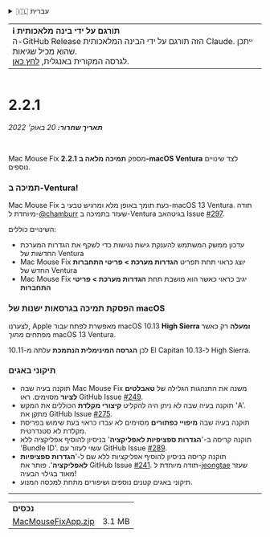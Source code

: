 <details>
<summary>🇮🇱 עברית</summary>

[🇬🇧 English (GitHub Release)](https://github.com/noah-nuebling/mac-mouse-fix/releases/tag/2.2.1)\
[🇦🇩 Català](https://redirect.macmousefix.com/?target=mmf-release&tag=2.2.1&locale=ca)\
[🇩🇪 Deutsch](https://redirect.macmousefix.com/?target=mmf-release&tag=2.2.1&locale=de)\
[🇪🇸 Español](https://redirect.macmousefix.com/?target=mmf-release&tag=2.2.1&locale=es)\
[🇫🇷 Français](https://redirect.macmousefix.com/?target=mmf-release&tag=2.2.1&locale=fr)\
[🇮🇩 Indonesia](https://redirect.macmousefix.com/?target=mmf-release&tag=2.2.1&locale=id)\
[🇮🇹 Italiano](https://redirect.macmousefix.com/?target=mmf-release&tag=2.2.1&locale=it)\
[🇭🇺 Magyar](https://redirect.macmousefix.com/?target=mmf-release&tag=2.2.1&locale=hu)\
[🇳🇱 Nederlands](https://redirect.macmousefix.com/?target=mmf-release&tag=2.2.1&locale=nl)\
[🇵🇱 Polski](https://redirect.macmousefix.com/?target=mmf-release&tag=2.2.1&locale=pl)\
[🇧🇷 Português (Brasil)](https://redirect.macmousefix.com/?target=mmf-release&tag=2.2.1&locale=pt-BR)\
[🇵🇹 Português (Portugal)](https://redirect.macmousefix.com/?target=mmf-release&tag=2.2.1&locale=pt-PT)\
[🇷🇴 Română](https://redirect.macmousefix.com/?target=mmf-release&tag=2.2.1&locale=ro)\
[🇸🇪 Svenska](https://redirect.macmousefix.com/?target=mmf-release&tag=2.2.1&locale=sv)\
[🇻🇳 Tiếng Việt](https://redirect.macmousefix.com/?target=mmf-release&tag=2.2.1&locale=vi)\
[🇹🇷 Türkçe](https://redirect.macmousefix.com/?target=mmf-release&tag=2.2.1&locale=tr)\
[🇨🇿 Čeština](https://redirect.macmousefix.com/?target=mmf-release&tag=2.2.1&locale=cs)\
[🇬🇷 Ελληνικά](https://redirect.macmousefix.com/?target=mmf-release&tag=2.2.1&locale=el)\
[🇷🇺 Русский](https://redirect.macmousefix.com/?target=mmf-release&tag=2.2.1&locale=ru)\
[🇺🇦 Українська](https://redirect.macmousefix.com/?target=mmf-release&tag=2.2.1&locale=uk)\
**🇮🇱 עברית**\
[🇸🇦 العربية](https://redirect.macmousefix.com/?target=mmf-release&tag=2.2.1&locale=ar)\
[🇮🇳 हिन्दी](https://redirect.macmousefix.com/?target=mmf-release&tag=2.2.1&locale=hi)\
[🇹🇭 ไทย](https://redirect.macmousefix.com/?target=mmf-release&tag=2.2.1&locale=th)\
[🇨🇳 中文 (简体)](https://redirect.macmousefix.com/?target=mmf-release&tag=2.2.1&locale=zh-Hans)\
[🇨🇳 中文 (繁體)](https://redirect.macmousefix.com/?target=mmf-release&tag=2.2.1&locale=zh-Hant)\
[🇭🇰 中文（香港)](https://redirect.macmousefix.com/?target=mmf-release&tag=2.2.1&locale=zh-HK)\
[🇯🇵 日本語](https://redirect.macmousefix.com/?target=mmf-release&tag=2.2.1&locale=ja)\
[🇰🇷 한국어](https://redirect.macmousefix.com/?target=mmf-release&tag=2.2.1&locale=ko)\
[Help translate Mac Mouse Fix to different languages!](https://github.com/noah-nuebling/mac-mouse-fix/discussions/731)
</details>
<table align=><td>
<b>ℹ️ תורגם על ידי בינה מלאכותית</b><br>
ה-GitHub Release הזה תורגם על ידי הבינה המלאכותית Claude. ייתכן שהוא מכיל שגיאות.<br>
לגרסה המקורית באנגלית, <a href="https://github.com/noah-nuebling/mac-mouse-fix/releases/tag/2.2.1">לחץ כאן</a>.
</td></table>

<table></table>

# 2.2.1
***תאריך שחרור:** 20 באוק׳ 2022*

<br>

Mac Mouse Fix **2.2.1** מספק **תמיכה מלאה ב-macOS Ventura** לצד שינויים נוספים.

### תמיכה ב-Ventura!
Mac Mouse Fix כעת תומך באופן מלא ומרגיש טבעי ב-macOS 13 Ventura.
תודה מיוחדת ל-[@chamburr](https://github.com/chamburr) שעזר בתמיכה ב-Ventura בגיטהאב Issue [#297](https://github.com/noah-nuebling/mac-mouse-fix/issues/297).

השינויים כוללים:

- עדכון ממשק המשתמש להענקת גישת נגישות כדי לשקף את הגדרות המערכת החדשות של Ventura
- Mac Mouse Fix יוצג כראוי תחת תפריט **הגדרות מערכת > פריטי התחברות** החדש של Ventura
- Mac Mouse Fix יגיב כראוי כאשר הוא מושבת תחת **הגדרות מערכת > פריטי התחברות**

### הפסקת תמיכה בגרסאות ישנות של macOS

לצערנו, Apple מאפשרת לפתח _עבור_ macOS 10.13 **High Sierra ומעלה** רק כאשר מפתחים _מתוך_ macOS 13 Ventura.

לכן **הגרסה המינימלית הנתמכת** עלתה מ-10.11 El Capitan ל-10.13 High Sierra.

### תיקוני באגים

- תוקנה בעיה שבה Mac Mouse Fix משנה את התנהגות הגלילה של **טאבלטים לציור** מסוימים. ראו GitHub Issue [#249](https://github.com/noah-nuebling/mac-mouse-fix/issues/249).
- תוקנה בעיה שבה לא ניתן היה להקליט **קיצורי מקלדת** הכוללים את המקש 'A'. מתקן את GitHub Issue [#275](https://github.com/noah-nuebling/mac-mouse-fix/issues/275).
- תוקנה בעיה שבה **מיפויי כפתורים** מסוימים לא עבדו כראוי בעת שימוש בפריסת מקלדת לא סטנדרטית.
- תוקנה קריסה ב-'**הגדרות ספציפיות לאפליקציה**' בניסיון להוסיף אפליקציה ללא 'Bundle ID'. עשוי לעזור עם GitHub Issue [#289](https://github.com/noah-nuebling/mac-mouse-fix/issues/289).
- תוקנה קריסה בניסיון להוסיף אפליקציות ללא שם ל-'**הגדרות ספציפיות לאפליקציה**'. פותר את GitHub Issue [#241](https://github.com/noah-nuebling/mac-mouse-fix/issues/241). תודה מיוחדת ל-[jeongtae](https://github.com/jeongtae) שעזר מאוד בגילוי הבעיה!
- תיקוני באגים קטנים נוספים ושיפורים מתחת למכסה המנוע.

---

<table align="start">
<tr>
    <td colspan=2>
        <b>נכסים</b>
    </td>
</tr>
<tr>
    <td><a href="https://github.com/noah-nuebling/mac-mouse-fix/releases/download/2.2.1/MacMouseFixApp.zip">MacMouseFixApp.zip</a></td>
    <td>3.1 MB</td>
</tr>
</table>